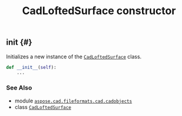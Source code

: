 ﻿---
title: CadLoftedSurface constructor
second_title: Aspose.CAD for Python via .NET API References
description: 
type: docs
weight: 10
url: /python-net/aspose.cad.fileformats.cad.cadobjects/cadloftedsurface/__init__/
is_root: false
---

## __init__ {#}

Initializes a new instance of the [`CadLoftedSurface`](/cad/python-net/aspose.cad.fileformats.cad.cadobjects/cadloftedsurface) class.



```python
def __init__(self):
    ...
```





### See Also
* module [`aspose.cad.fileformats.cad.cadobjects`](../../)
* class [`CadLoftedSurface`](/cad/python-net/aspose.cad.fileformats.cad.cadobjects/cadloftedsurface)
